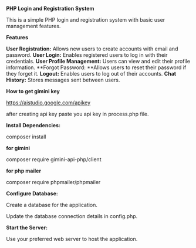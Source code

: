 **PHP Login and Registration System**

This is a simple PHP login and registration system with basic user management features.

**Features**

**User Registration:** Allows new users to create accounts with email and password.
**User Login:** Enables registered users to log in with their credentials.
**User Profile Management:** Users can view and edit their profile information.
**Forgot Password: **Allows users to reset their password if they forget it.
**Logout:** Enables users to log out of their accounts.
**Chat History:** Stores messages sent between users.

**How to get gimini key**

https://aistudio.google.com/apikey

after creating api key paste you api key in process.php file.


**Install Dependencies:**

composer install 


**for gimini**

composer require gimini-api-php/client

**for php mailer**

composer require phpmailer/phpmailer

**Configure Database:**

Create a database for the application.

Update the database connection details in config.php.

**Start the Server:**

Use your preferred web server to host the application.

